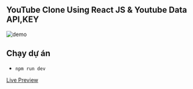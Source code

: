 ## YouTube Clone Using React JS & Youtube Data API,KEY 

![demo](./src/assets/Demo.png)

## Chạy dự án

- `npm run dev`

 [Live Preview](https://youtube-clone-theta-nine-85.vercel.app/)